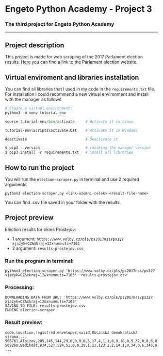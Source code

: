 # **Engeto Python Academy - Project 3**
### The third project for Engeto Python Academy
---
## **Project description**
This project is made for web scraping of the 2017 Parlament election results. [Here](https://www.volby.cz/pls/ps2017nss/ps32?xjazyk=CZ&xkraj=12&xnumnuts=7103) you can find a link to the Parlament election website.
## **Virtual enviroment and libraries installation**
You can find all libraries that I used in my code in the ```requirements.txt``` file. For installation I could recommend a new virtual environment and install with the manager as follows:
```Python
# Create a virtual environment:
python3 -m venv tutorial-env

source tutorial-env/bin/activate     # Activate it in Linux

tutorial-env\Scripts\activate.bat    # Activate it in Windows

deactivate                           # Deactivate it

$ pip3 --version                     # checking the manager version
$ pip3 install -r requirements.txt   # insall all libraries
```
## **How to run the project**
You will run the `election-scraper.py` in terminal and use 2 required arguments
```
python3 election-scraper.py <link-uzemni-celek> <result-file-name>
```
You can find .csv file saved in your folder with the results.
## **Project preview**
Election results for okres Prostejov:
- 1 argument: `https://www.volby.cz/pls/ps2017nss/ps32?xjazyk=CZ&xkraj=12xnumnuts=7103`
- 2 argument: `results-prostejov.csv`

### Run the program in terminal:
```
python3 election-scraper.py 'https://www.volby.cz/pls/ps2017nss/ps32?xjazyk=CZ&xkraj=12&xnumnuts=7103' 'results-prostejov.csv'
```
### Processing:
```
DOWNLOADING DATA FROM URL: 'https://www.volby.cz/pls/ps2017nss/ps32?xjazyk=CZ&xkraj=12&xnumnuts=7103'
SAVING TO FILE: results-prostejov.csv
ENDING election-scraper
```
### Result preview:
```
code,location,registred,envelopes,valid,Občanská demokratická strana,...
506761,Alojzov,205,145,144,29,0,0,9,0,5,17,4,1,1,0,0,18,0,5,32,0,0,6,0,0,1,1,15,0
589268,Bedihošť,834,527,524,51,0,0,28,1,13,123,2,2,14,1,0,34,0,6,140,0,0,26,0,0,0,0,82,1
...
```
